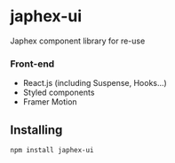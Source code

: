 # japhex-ui
Japhex component library for re-use

### Front-end
- React.js (including Suspense, Hooks...)
- Styled components
- Framer Motion

## Installing

```
npm install japhex-ui
```